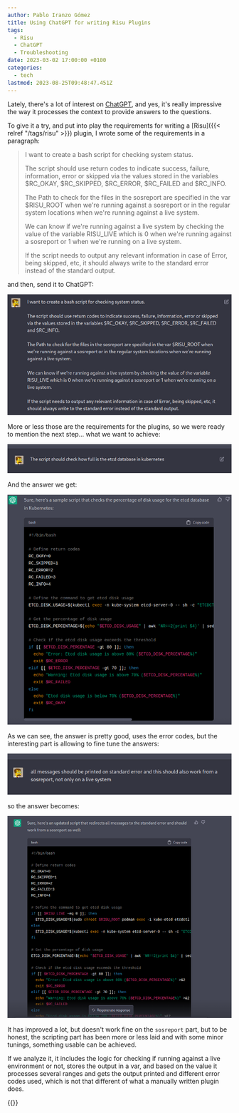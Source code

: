 ```yaml
---
author: Pablo Iranzo Gómez
title: Using ChatGPT for writing Risu Plugins
tags:
  - Risu
  - ChatGPT
  - Troubleshooting
date: 2023-03-02 17:00:00 +0100
categories:
  - tech
lastmod: 2023-08-25T09:48:47.451Z
---
```


Lately, there's a lot of interest on [ChatGPT](https://chat.openai.com/chat), and yes, it's really impressive the way it processes the context to provide answers to the questions.

To give it a try, and put into play the requirements for writing a [Risu]({{< relref "/tags/risu" >}}) plugin, I wrote some of the requirements in a paragraph:

> I want to create a bash script for checking system status.
>
> The script should use return codes to indicate success, failure, information, error or skipped via the values stored in the variables $RC_OKAY, $RC_SKIPPED, $RC_ERROR, $RC_FAILED and $RC_INFO.
>
> The Path to check for the files in the sosreport are specified in the var $RISU_ROOT when we're running against a sosreport or in the regular system locations when we're running against a live system.
>
> We can know if we're running against a live system by checking the value of the variable RISU_LIVE which is 0 when we're running against a sosreport or 1 when we're running on a live system.
>
> If the script needs to output any relevant information in case of Error, being skipped, etc, it should always write to the standard error instead of the standard output.

and then, send it to ChatGPT:

![](2023-03-02-18-09-26.png)

More or less those are the requirements for the plugins, so we were ready to mention the next step... what we want to achieve:

![](2023-03-02-18-11-38.png)

And the answer we get:

![](2023-03-02-18-14-34.png)

As we can see, the answer is pretty good, uses the error codes, but the interesting part is allowing to fine tune the answers:

![](2023-03-02-18-16-00.png)

so the answer becomes:

![](2023-03-02-18-17-07.png)

It has improved a lot, but doesn't work fine on the `sosreport` part, but to be honest, the scripting part has been more or less laid and with some minor tunings, something usable can be achieved.

If we analyze it, it includes the logic for checking if running against a live environment or not, stores the output in a var, and based on the value it processes several ranges and gets the output printed and different error codes used, which is not that different of what a manually written plugin does.

{{<enjoy>}}
